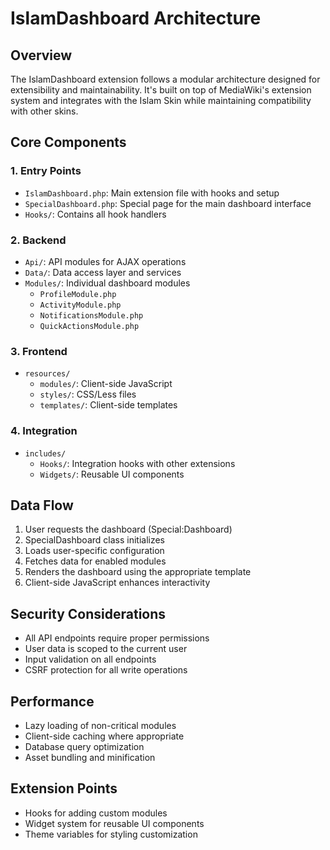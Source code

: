 # IslamDashboard Architecture

## Overview

The IslamDashboard extension follows a modular architecture designed for extensibility and maintainability. It's built on top of MediaWiki's extension system and integrates with the Islam Skin while maintaining compatibility with other skins.

## Core Components

### 1. Entry Points
- `IslamDashboard.php`: Main extension file with hooks and setup
- `SpecialDashboard.php`: Special page for the main dashboard interface
- `Hooks/`: Contains all hook handlers

### 2. Backend
- `Api/`: API modules for AJAX operations
- `Data/`: Data access layer and services
- `Modules/`: Individual dashboard modules
  - `ProfileModule.php`
  - `ActivityModule.php`
  - `NotificationsModule.php`
  - `QuickActionsModule.php`

### 3. Frontend
- `resources/`
  - `modules/`: Client-side JavaScript
  - `styles/`: CSS/Less files
  - `templates/`: Client-side templates

### 4. Integration
- `includes/`
  - `Hooks/`: Integration hooks with other extensions
  - `Widgets/`: Reusable UI components

## Data Flow

1. User requests the dashboard (Special:Dashboard)
2. SpecialDashboard class initializes
3. Loads user-specific configuration
4. Fetches data for enabled modules
5. Renders the dashboard using the appropriate template
6. Client-side JavaScript enhances interactivity

## Security Considerations
- All API endpoints require proper permissions
- User data is scoped to the current user
- Input validation on all endpoints
- CSRF protection for all write operations

## Performance
- Lazy loading of non-critical modules
- Client-side caching where appropriate
- Database query optimization
- Asset bundling and minification

## Extension Points
- Hooks for adding custom modules
- Widget system for reusable UI components
- Theme variables for styling customization

